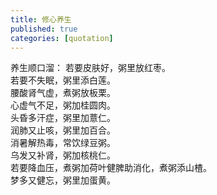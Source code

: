 ```yaml
---
title: 修心养生
published: true
categories: [quotation]
---
```


养生顺口溜： 
若要皮肤好，粥里放红枣。  
若要不失眠，粥里添白莲。  
腰酸肾气虚，煮粥放板栗。  
心虚气不足，粥加桂圆肉。  
头昏多汗症，粥里加薏仁。  
润肺又止咳，粥里加百合。  
消暑解热毒，常饮绿豆粥。  
乌发又补肾，粥加核桃仁。  
若要降血压，煮粥加荷叶健脾助消化，煮粥添山楂。  
梦多又健忘，粥里加蛋黄。
